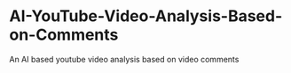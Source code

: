 # AI-YouTube-Video-Analysis-Based-on-Comments
An AI based youtube video analysis based on video comments

